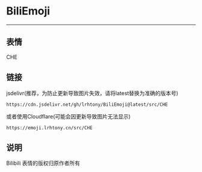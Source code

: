 # BiliEmoji
---
## 表情
CHE
## 链接
jsdelivr(推荐，为防止更新导致图片失效，请将latest替换为准确的版本号)
```
https://cdn.jsdelivr.net/gh/lrhtony/BiliEmoji@latest/src/CHE
```
或者使用Cloudflare(可能会因更新导致图片无法显示)
```
https://emoji.lrhtony.cn/src/CHE
```
## 说明
Bilibili 表情的版权归原作者所有
